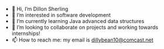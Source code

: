 - 👋 Hi, I’m Dillon Sherling
- 👀 I’m interested in software development
- 🌱 I’m currently learning Java advanced data structures
- 💞️ I’m looking to collaborate on projects and working towards internships!
- 📫 How to reach me: my email is dillybean10@comcast.net

<!---
dsherli/dsherli is a ✨ special ✨ repository because its `README.md` (this file) appears on your GitHub profile.
You can click the Preview link to take a look at your changes.
--->
